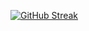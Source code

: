 [![GitHub Streak](https://github-readme-streak-stats.herokuapp.com?user=Kinyein&theme=radical&hide_border=true&date_format=M%20j%5B%2C%20Y%5D)](https://git.io/streak-stats)
